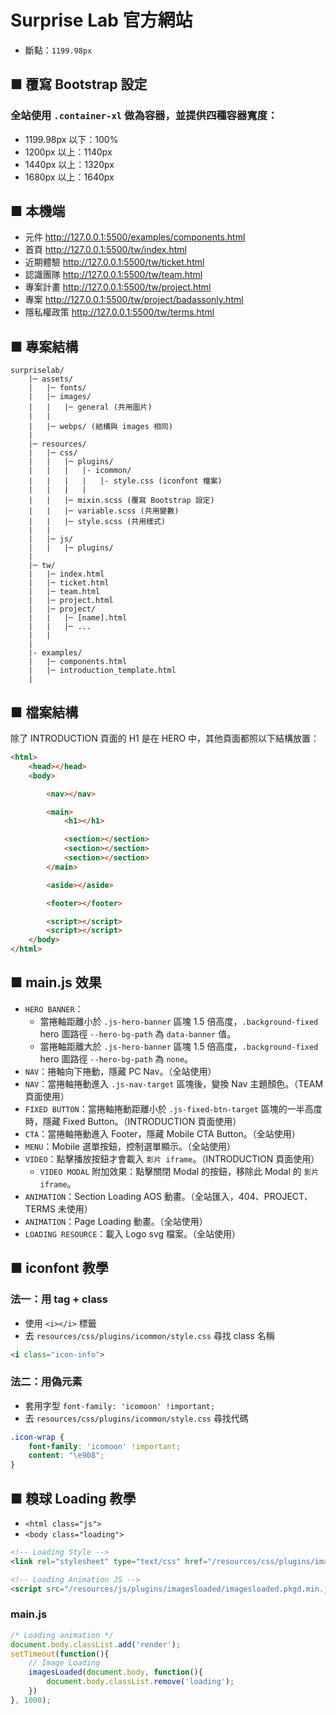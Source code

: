 # Surprise Lab 官方網站
* 斷點：`1199.98px`

## ■ 覆寫 Bootstrap 設定
### 全站使用 `.container-xl` 做為容器，並提供四種容器寬度：
* 1199.98px 以下：100%
* 1200px 以上：1140px
* 1440px 以上：1320px
* 1680px 以上：1640px


## ■ 本機端
* 元件 http://127.0.0.1:5500/examples/components.html
* 首頁 http://127.0.0.1:5500/tw/index.html
* 近期體驗 http://127.0.0.1:5500/tw/ticket.html
* 認識團隊 http://127.0.0.1:5500/tw/team.html
* 專案計畫 http://127.0.0.1:5500/tw/project.html
* 專案 http://127.0.0.1:5500/tw/project/badassonly.html
* 隱私權政策 http://127.0.0.1:5500/tw/terms.html



## ■ 專案結構
```
surpriselab/
    |─ assets/
    |   |─ fonts/
    |   |─ images/
    |   |   |─ general (共用圖片)
    |   |   
    |   |─ webps/ (結構與 images 相同)
    |
    |─ resources/
    |   |─ css/
    |   |   |─ plugins/
    |   |   |   |- icommon/
    |   |   |   |   |- style.css (iconfont 檔案)
    |   |   |   |
    |   |   |─ mixin.scss (覆寫 Bootstrap 設定)
    |   |   |─ variable.scss (共用變數)
    |   |   |─ style.scss (共用樣式)
    |   |
    |   |─ js/
    |   |   |─ plugins/
    |   
    |─ tw/
    |   |─ index.html
    |   |─ ticket.html
    |   |─ team.html
    |   |─ project.html
    |   |─ project/
    |   |   |─ [name].html
    |   |   |─ ...
    |   |
    |
    |- examples/
    |   |─ components.html
    |   |─ introduction_template.html
    |
```


## ■ 檔案結構
除了 INTRODUCTION 頁面的 H1 是在 HERO 中，其他頁面都照以下結構放置：

```html
<html>
    <head></head>
    <body>

        <nav></nav>

        <main>
            <h1></h1>

            <section></section>
            <section></section>
            <section></section>
        </main>

        <aside></aside>

        <footer></footer>

        <script></script>
        <script></script>
    </body>
</html>
```

## ■ main.js 效果
* `HERO BANNER`：
    * 當捲軸距離小於 `.js-hero-banner` 區塊 1.5 倍高度，`.background-fixed` hero 圖路徑 `--hero-bg-path` 為 `data-banner` 值。
    * 當捲軸距離大於 `.js-hero-banner` 區塊 1.5 倍高度，`.background-fixed` hero 圖路徑 `--hero-bg-path` 為 `none`。
* `NAV`：捲軸向下捲動，隱藏 PC Nav。（全站使用）
* `NAV`：當捲軸捲動進入 `.js-nav-target` 區塊後，變換 Nav 主題顏色。（TEAM 頁面使用）
* `FIXED BUTTON`：當捲軸捲動距離小於 `.js-fixed-btn-target` 區塊的一半高度時，隱藏 Fixed Button。（INTRODUCTION 頁面使用）
* `CTA`：當捲軸捲動進入 Footer，隱藏 Mobile CTA Button。（全站使用）
* `MENU`：Mobile 選單按鈕，控制選單顯示。（全站使用）
* `VIDEO`：點擊播放按鈕才會載入 `影片 iframe`。（INTRODUCTION 頁面使用）
    * `VIDEO MODAL` 附加效果：點擊關閉 Modal 的按鈕，移除此 Modal 的 `影片 iframe`。
* `ANIMATION`：Section Loading AOS 動畫。（全站匯入，404、PROJECT、TERMS 未使用）
* `ANIMATION`：Page Loading 動畫。（全站使用）
* `LOADING RESOURCE`：載入 Logo svg 檔案。（全站使用）


## ■ iconfont 教學

### 法一：用 tag + class
* 使用 `<i></i>` 標籤
* 去 `resources/css/plugins/icommon/style.css` 尋找 class 名稱

```html
<i class="icon-info">
```

### 法二：用偽元素
* 套用字型 `font-family: 'icomoon' !important;`
* 去 `resources/css/plugins/icommon/style.css` 尋找代碼

```css
.icon-wrap {
    font-family: 'icomoon' !important;
    content: "\e908";
}
```


## ■ 糗球 Loading 教學
* `<html class="js">`
* `<body class="loading">`

```html
<!-- Loading Style -->
<link rel="stylesheet" type="text/css" href="/resources/css/plugins/imagesloaded/loading.css"/>

<!-- Loading Animation JS -->
<script src="/resources/js/plugins/imagesloaded/imagesloaded.pkgd.min.js"></script>
```

### main.js
```javascript
/* Loading animation */
document.body.classList.add('render');
setTimeout(function(){
    // Image Loading
    imagesLoaded(document.body, function(){
        document.body.classList.remove('loading');
    })
}, 1000);
```